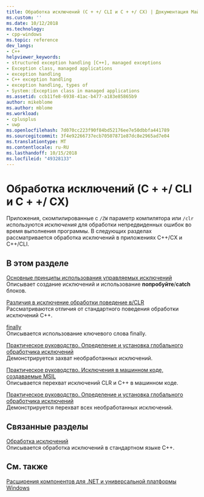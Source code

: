 ```yaml
---
title: Обработка исключений (C + +/ CLI и C + +/ CX) | Документация Майкрософт
ms.custom: ''
ms.date: 10/12/2018
ms.technology:
- cpp-windows
ms.topic: reference
dev_langs:
- C++
helpviewer_keywords:
- structured exception handling [C++], managed exceptions
- Exception class, managed applications
- exception handling
- C++ exception handling
- exception handling, types of
- System::Exception class in managed applications
ms.assetid: ccb11fe8-6938-41ac-b477-a183e85865b9
author: mikeblome
ms.author: mblome
ms.workload:
- cplusplus
- uwp
ms.openlocfilehash: 7d070cc223f90f84bd52176ee7e50dbbfa441789
ms.sourcegitcommit: 3f4e92266737ecb70507871e87dc8e2965ad7e04
ms.translationtype: MT
ms.contentlocale: ru-RU
ms.lasthandoff: 10/15/2018
ms.locfileid: "49328133"
---
```

# <a name="exception-handling--ccli-and-ccx"></a>Обработка исключений (C + +/ CLI и C + +/ CX)

Приложения, скомпилированные с `/ZW` параметр компилятора или `/clr` используются *исключения* для обработки непредвиденных ошибок во время выполнения программы. В следующих разделах рассматривается обработка исключений в приложениях C++/CX и C++/CLI.

## <a name="in-this-section"></a>В этом разделе

[Основные принципы использования управляемых исключений](../dotnet/basic-concepts-in-using-managed-exceptions.md)<br/>
Описывает создание исключений и использование **попробуйте**/**catch** блоков.

[Различия в исключение обработки поведение в/CLR](../dotnet/differences-in-exception-handling-behavior-under-clr.md)<br/>
Рассматриваются отличия от стандартного поведения обработки исключений C++.

[finally](../dotnet/finally.md)<br/>
Описывается использование ключевого слова finally.

[Практическое руководство. Определение и установка глобального обработчика исключений](../dotnet/how-to-define-and-install-a-global-exception-handler.md)<br/>
Демонстрируется захват необработанных исключений.

[Практическое руководство. Исключения в машинном коде, создаваемые MSIL](../dotnet/how-to-catch-exceptions-in-native-code-thrown-from-msil.md)<br/>
Описывается перехват исключений CLR и C++ в машинном коде.

[Практическое руководство. Определение и установка глобального обработчика исключений](../dotnet/how-to-define-and-install-a-global-exception-handler.md)<br/>
Демонстрируется перехват всех необработанных исключений.

## <a name="related-sections"></a>Связанные разделы

[Обработка исключений](../cpp/exception-handling-in-visual-cpp.md)<br/>
Описывается обработка исключений в стандартном языке C++.

## <a name="see-also"></a>См. также

[Расширения компонентов для .NET и универсальной платформы Windows](../windows/component-extensions-for-runtime-platforms.md)